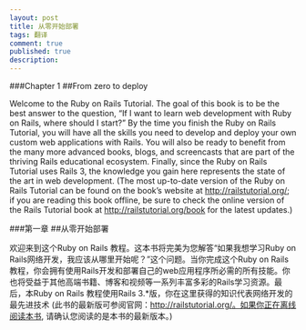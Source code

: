 ```yaml
---
layout: post
title: 从零开始部署
tags: 翻译
comment: true
published: true
description: 
---
```


###Chapter 1
##From zero to deploy

Welcome to the Ruby on Rails Tutorial. The goal of this book is to be the best answer to the question, “If I want to learn web development with Ruby on Rails, where should I start?” By the time you finish the Ruby on Rails Tutorial, you will have all the skills you need to develop and deploy your own custom web applications with Rails. You will also be ready to benefit from the many more advanced books, blogs, and screencasts that are part of the thriving Rails educational ecosystem. Finally, since the Ruby on Rails Tutorial uses Rails 3, the knowledge you gain here represents the state of the art in web development. (The most up-to-date version of the Ruby on Rails Tutorial can be found on the book’s website at http://railstutorial.org/; if you are reading this book offline, be sure to check the online version of the Rails Tutorial book at http://railstutorial.org/book for the latest updates.)

###第一章
##从零开始部署

欢迎来到这个Ruby on Rails 教程。这本书将完美为您解答“如果我想学习Ruby on Rails网络开发，我应该从哪里开始呢？”这个问题。当你完成这个Ruby on Rails教程，你会拥有使用Rails开发和部署自己的web应用程序所必需的所有技能。你也将受益于其他高端书籍、博客和视频等一系列丰富多彩的Rails学习资源。最后，本Ruby on Rails 教程使用Rails 3.*版，你在这里获得的知识代表网络开发的最先进技术 (此书的最新版可参阅官网：http://railstutorial.org/。如果你正在离线阅读本书, 请确认您阅读的是本书的最新版本。)
